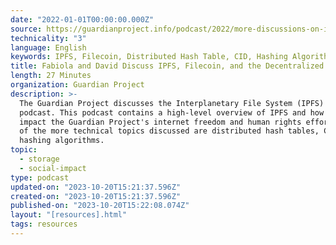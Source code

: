 ```yaml
---
date: "2022-01-01T00:00:00.000Z"
source: https://guardianproject.info/podcast/2022/more-discussions-on-ipfs.html
technicality: "3"
language: English
keywords: IPFS, Filecoin, Distributed Hash Table, CID, Hashing Algorithms,
title: Fabiola and David Discuss IPFS, Filecoin, and the Decentralized Web
length: 27 Minutes
organization: Guardian Project
description: >-
  The Guardian Project discusses the Interplanetary File System (IPFS) on this
  podcast. This podcast contains a high-level overview of IPFS and how it might
  impact the Guardian Project's internet freedom and human rights efforts. Some
  of the more technical topics discussed are distributed hash tables, CIDs, and
  hashing algorithms.
topic:
  - storage
  - social-impact
type: podcast
updated-on: "2023-10-20T15:21:37.596Z"
created-on: "2023-10-20T15:21:37.596Z"
published-on: "2023-10-20T15:22:08.074Z"
layout: "[resources].html"
tags: resources
---
```

